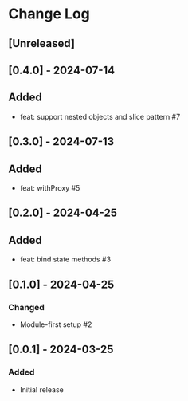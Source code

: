 # Change Log

## [Unreleased]

## [0.4.0] - 2024-07-14

## Added

- feat: support nested objects and slice pattern #7

## [0.3.0] - 2024-07-13

## Added

- feat: withProxy #5

## [0.2.0] - 2024-04-25

## Added

- feat: bind state methods #3

## [0.1.0] - 2024-04-25

### Changed

- Module-first setup #2

## [0.0.1] - 2024-03-25

### Added

- Initial release
